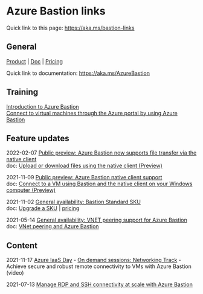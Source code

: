 # Azure Bastion links

Quick link to this page: https://aka.ms/bastion-links

## General
[Product](https://docs.microsoft.com/en-us/azure/bastion/) | [Doc](https://docs.microsoft.com/en-us/azure/bastion/) | [Pricing](https://azure.microsoft.com/en-us/pricing/details/azure-bastion/)

Quick link to documentation: https://aka.ms/AzureBastion

## Training

[Introduction to Azure Bastion](https://docs.microsoft.com/en-us/learn/modules/intro-to-azure-bastion/)  
[Connect to virtual machines through the Azure portal by using Azure Bastion](https://docs.microsoft.com/en-us/learn/modules/connect-vm-with-azure-bastion/)

## Feature updates

2022-02-07 [Public preview: Azure Bastion now supports file transfer via the native client](https://azure.microsoft.com/en-us/updates/azure-bastion-file-transfer-native-client/)  
doc: [Upload or download files using the native client (Preview)](https://docs.microsoft.com/en-us/azure/bastion/vm-upload-download-native)

2021-11-09 [Public preview: Azure Bastion native client support](https://azure.microsoft.com/en-us/updates/public-preview-azure-bastion-native-client-support/)  
doc: [Connect to a VM using Bastion and the native client on your Windows computer (Preview)](https://docs.microsoft.com/en-us/azure/bastion/connect-native-client-windows)

2021-11-02 [General availability: Bastion Standard SKU](https://azure.microsoft.com/en-us/updates/general-availability-bastion-standard-sku/)  
doc: [Upgrade a SKU](https://docs.microsoft.com/azure/bastion/upgrade-sku) | [pricing](https://azure.microsoft.com/pricing/details/azure-bastion/)

2021-05-14 [General availability: VNET peering support for Azure Bastion](https://azure.microsoft.com/en-us/updates/general-availability-vnet-peering-support-for-azure-bastion/)  
doc: [VNet peering and Azure Bastion](https://docs.microsoft.com/en-us/azure/bastion/vnet-peering)  

## Content

2021-11-17 [Azure IaaS Day](https://azure.microsoft.com/en-us/blog/join-us-on-azure-iaas-day-learn-to-increase-agility-and-resiliency-of-your-infrastructure/) - [On demand sessions: Networking Track](https://ve.on24.com/vshow/Azure_Infra_IaaS/#exhibits/OD_Networking) - Achieve secure and robust remote connectivity to VMs with Azure Bastion (video)

2021-07-13 [Manage RDP and SSH connectivity at scale with Azure Bastion](https://azure.microsoft.com/en-us/blog/manage-rdp-and-ssh-connectivity-at-scale-with-azure-bastion/)

